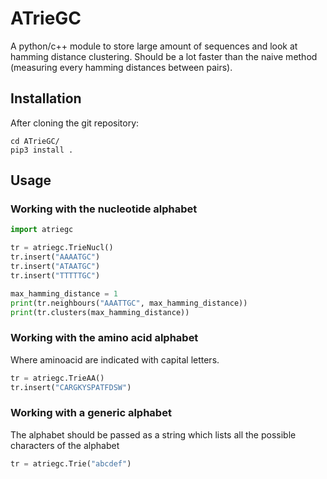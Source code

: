 # ATrieGC

A python/c++ module to store large amount of sequences and look at hamming distance clustering. Should be a lot faster than the naive method (measuring every hamming distances between pairs).

## Installation

After cloning the git repository:

```
cd ATrieGC/
pip3 install .
```

## Usage

### Working with the nucleotide alphabet
```python
import atriegc

tr = atriegc.TrieNucl()
tr.insert("AAAATGC")
tr.insert("ATAATGC")
tr.insert("TTTTTGC")

max_hamming_distance = 1
print(tr.neighbours("AAATTGC", max_hamming_distance))
print(tr.clusters(max_hamming_distance))
```

### Working with the amino acid alphabet
Where aminoacid are indicated with capital letters.
```python
tr = atriegc.TrieAA()
tr.insert("CARGKYSPATFDSW")
```

### Working with a generic alphabet
The alphabet should be passed as a string which lists all the 
possible characters of the alphabet
```python
tr = atriegc.Trie("abcdef")
```
